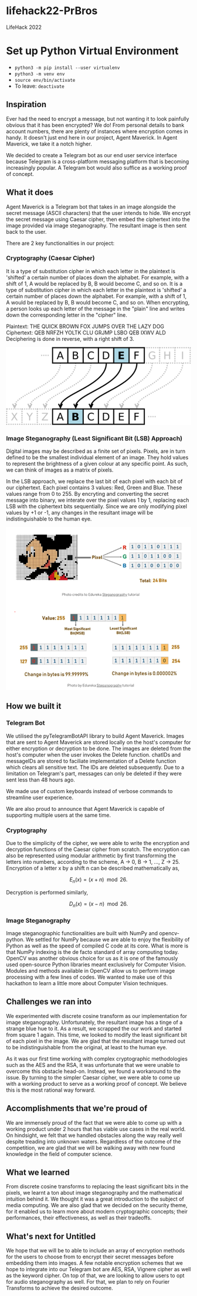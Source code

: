 # lifehack22-PrBros
LifeHack 2022 


# Set up Python Virtual Environment 
- `python3 -m pip install --user virtualenv`
- `python3 -m venv env`
- `source env/bin/activate`
- To leave: `deactivate` 

## Inspiration
Ever had the need to encrypt a message, but not wanting it to look painfully obvious that it has been encrypted? We do! From personal details to bank account numbers, there are plenty of instances where encryption comes in handy. It doesn't just end here in our project, Agent Maverick. In Agent Maverick, we take it a notch higher.

We decided to create a Telegram bot as our end user service interface because Telegram is a cross-platform messaging platform that is becoming increasingly popular. A Telegram bot would also suffice as a working proof of concept.

## What it does
Agent Maverick is a Telegram bot that takes in an image alongside the secret message (ASCII characters) that the user intends to hide. We encrypt the secret message using Caesar cipher, then embed the ciphertext into the image provided via image steganography. The resultant image is then sent back to the user. 

There are 2 key functionalities in our project:

### Cryptography (Caesar Cipher)
It is a type of substitution cipher in which each letter in the plaintext is 'shifted' a certain number of places down the alphabet. For example, with a shift of 1, A would be replaced by B, B would become C, and so on. It is a type of substitution cipher in which each letter in the plaintext is 'shifted' a certain number of places down the alphabet. For example, with a shift of 1, A would be replaced by B, B would become C, and so on.
When encrypting, a person looks up each letter of the message in the "plain" line and writes down the corresponding letter in the "cipher" line.

Plaintext:  THE QUICK BROWN FOX JUMPS OVER THE LAZY DOG
Ciphertext: QEB NRFZH YOLTK CLU GRJMP LSBO QEB IXWV ALD
Deciphering is done in reverse, with a right shift of 3.

![Image steganography](images/1200px-Caesar_cipher_left_shift_of_3.svg.png "Caesar Cipher")

### Image Steganography (Least Significant Bit (LSB) Approach)
Digital images may be described as a finite set of pixels. Pixels, are in turn defined to be the smallest individual element of an image. They hold values to represent the brightness of a given colour at any specific point. As such, we can think of images as a matrix of pixels.

In the LSB approach, we replace the last bit of each pixel with each bit of our ciphertext. Each pixel contains 3 values: Red, Green and Blue. These values range from 0 to 255. By encryting and converting the secret message into binary, we interate over the pixel values 1 by 1, replacing each LSB with the ciphertext bits sequentially. Since we are only modifying pixel values by +1 or -1, any changes in the resultant image will be indistinguishable to the human eye.

<p align="center">
    <img src="images/image_steganography.png" />
</p>

## How we built it

### Telegram Bot
We utilised the pyTelegramBotAPI library to build Agent Maverick. Images that are sent to Agent Maverick are stored locally on the host's computer for either encryption or decryption to be done. The images are deleted from the host's computer when the user invokes the Delete function. chatIDs and messageIDs are stored to faciliate implementation of a Delete function which clears all sensitive text. The IDs are deleted subsequently. Due to a limitation on Telegram's part, messages can only be deleted if they were sent less than 48 hours ago. 

We made use of custom keyboards instead of verbose commands to streamline user experience.

We are also proud to announce that Agent Maverick is capable of supporting multiple users at the same time.

### Cryptography
Due to the simplicity of the cipher, we were able to write the encryption and decryption functions of the Caesar cipher from scratch. The encryption can also be represented using modular arithmetic by first transforming the letters into numbers, according to the scheme, A → 0, B → 1, ..., Z → 25. Encryption of a letter x by a shift n can be described mathematically as,

$${\displaystyle E_{n}(x)=(x+n)\mod {26}.}$$

Decryption is performed similarly,

$${\displaystyle D_{n}(x)=(x-n)\mod {26}.}$$

### Image Steganography
Image steganographic functionalities are built with NumPy and opencv-python. We settled for NumPy because we are able to enjoy the flexibility of Python as well as the speed of compiled C code at its core. What is more is that NumPy indexing is the de facto standard of array computing today. OpenCV was another obvious choice for us as it is one of the famously used open-source Python libraries meant exclusively for Computer Vision. Modules and methods available in OpenCV allow us to perform image processing with a few lines of codes. We wanted to make use of this hackathon to learn a little more about Computer Vision techniques.

## Challenges we ran into
We experimented with discrete cosine transform as our implementation for image steganography. Unfortunately, the resultant image has a tinge of a strange blue hue to it. As a result, we scrapped the our work and started from square 1 again. This time, we looked to modify the least significant bit of each pixel in the image. We are glad that the resultant image turned out to be indistinguishable from the original, at least to the human eye.

As it was our first time working with complex cryptographic methodologies such as the AES and the RSA, it was unfortunate that we were unable to overcome this obstacle head-on. Instead, we found a workaround to the issue. By turning to the simpler Caesar cipher, we were able to come up with a working product to serve as a working proof of concept. We believe this is the most rational way forward.

## Accomplishments that we're proud of
We are immensely proud of the fact that we were able to come up with a working product under 2 hours that has viable use cases in the real world. On hindsight, we felt that we handled obstacles along the way really well despite treading into unknown waters. Regardless of the outcome of the competition, we are glad that we will be walking away with new found knowledge in the field of computer science.

## What we learned
From discrete cosine transforms to replacing the least significant bits in the pixels, we learnt a ton about image steganography and the mathematical intuition behind it. We thought it was a great introduction to the subject of media computing. We are also glad that we decided on the security theme, for it enabled us to learn more about modern cryptographic concepts; their performances, their effectiveness, as well as their tradeoffs. 

## What's next for Untitled
We hope that we will be to able to include an array of encryption methods for the users to choose from to encrypt their secret messages before embedding them into images. A few notable encryption schemes that we hope to integrate into our Telegram bot are AES, RSA, Vignere cipher as well as the keyword cipher. On top of that, we are looking to allow users to opt for audio steganography as well. For that, we plan to rely on Fourier Transforms to achieve the desired outcome.
